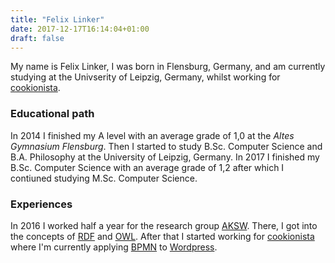 ```yaml
---
title: "Felix Linker"
date: 2017-12-17T16:14:04+01:00
draft: false
---
```


My name is Felix Linker, I was born in Flensburg, Germany, and am currently studying at the Univserity of Leipzig, Germany, whilst working for [cookionista](http://cookionista.com).

### Educational path

In 2014 I finished my A level with an average grade of 1,0 at the *Altes Gymnasium Flensburg*.
Then I started to study B.Sc. Computer Science and B.A. Philosophy at the University of Leipzig, Germany.
In 2017 I finished my B.Sc. Computer Science with an average grade of 1,2 after which I contiuned studying M.Sc. Computer Science.

### Experiences

In 2016 I worked half a year for the research group [AKSW](http://aksw.org).
There, I got into the concepts of [RDF](https://en.wikipedia.org/wiki/Resource_Description_Framework) and [OWL](https://en.wikipedia.org/wiki/Web_Ontology_Language).
After that I started working for [cookionista](http://cookionista.com) where I'm currently applying [BPMN](https://en.wikipedia.org/wiki/Business_Process_Model_and_Notation) to [Wordpress](https://en.wikipedia.org/wiki/WordPress).
